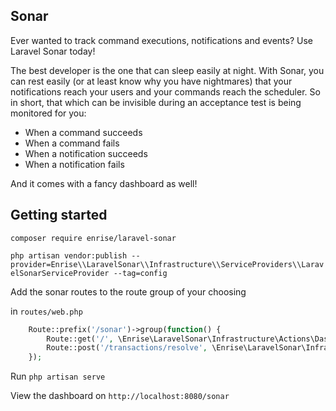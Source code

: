 ## Sonar

Ever wanted to track command executions, notifications and events? Use Laravel Sonar today!

The best developer is the one that can sleep easily at night.
With Sonar, you can rest easily (or at least know why you have nightmares) that your notifications reach your users and your commands reach the scheduler.
So in short, that which can be invisible during an acceptance test is being monitored for you:

* When a command succeeds
* When a command fails
* When a notification succeeds
* When a notification fails

And it comes with a fancy dashboard as well!

## Getting started

`composer require enrise/laravel-sonar`

`php artisan vendor:publish --provider=Enrise\\LaravelSonar\\Infrastructure\\ServiceProviders\\LaravelSonarServiceProvider --tag=config`

Add the sonar routes to the route group of your choosing

in `routes/web.php`
```php
    Route::prefix('/sonar')->group(function() {
        Route::get('/', \Enrise\LaravelSonar\Infrastructure\Actions\DashboardAction::class);
        Route::post('/transactions/resolve', \Enrise\LaravelSonar\Infrastructure\Actions\TransactionResolveAction::class);
    });
```

Run `php artisan serve`

View the dashboard on `http://localhost:8080/sonar`
